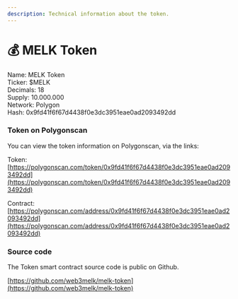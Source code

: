 ```yaml
---
description: Technical information about the token.
---
```


# 💰 MELK Token

Name: MELK Token\
Ticker: $MELK\
Decimals: 18\
Supply: 10.000.000\
Network: Polygon\
Hash: 0x9fd41f6f67d4438f0e3dc3951eae0ad2093492dd

### Token on Polygonscan

You can view the token information on Polygonscan, via the links:

Token: [https://polygonscan.com/token/0x9fd41f6f67d4438f0e3dc3951eae0ad2093492dd](https://polygonscan.com/token/0x9fd41f6f67d4438f0e3dc3951eae0ad2093492dd)

Contract: [https://polygonscan.com/address/0x9fd41f6f67d4438f0e3dc3951eae0ad2093492dd](https://polygonscan.com/address/0x9fd41f6f67d4438f0e3dc3951eae0ad2093492dd)

### Source code

The Token smart contract source code is public on Github.

[https://github.com/web3melk/melk-token](https://github.com/web3melk/melk-token)
